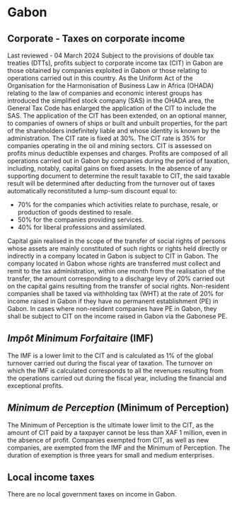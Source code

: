 # Gabon
## Corporate - Taxes on corporate income
Last reviewed - 04 March 2024
Subject to the provisions of double tax treaties (DTTs), profits subject to corporate income tax (CIT) in Gabon are those obtained by companies exploited in Gabon or those relating to operations carried out in this country.
As the Uniform Act of the Organisation for the Harmonisation of Business Law in Africa (OHADA) relating to the law of companies and economic interest groups has introduced the simplified stock company (SAS) in the OHADA area, the General Tax Code has enlarged the application of the CIT to include the SAS. The application of the CIT has been extended, on an optional manner, to companies of owners of ships or built and unbuilt properties, for the part of the shareholders indefinitely liable and whose identity is known by the administration.
The CIT rate is fixed at 30%.
The CIT rate is 35% for companies operating in the oil and mining sectors.
CIT is assessed on profits minus deductible expenses and charges. Profits are composed of all operations carried out in Gabon by companies during the period of taxation, including, notably, capital gains on fixed assets.
In the absence of any supporting document to determine the result taxable to CIT, the said taxable result will be determined after deducting from the turnover out of taxes automatically reconstituted a lump-sum discount equal to:
  * 70% for the companies which activities relate to purchase, resale, or production of goods destined to resale.
  * 50% for the companies providing services.
  * 40% for liberal professions and assimilated.


Capital gain realised in the scope of the transfer of social rights of persons whose assets are mainly constituted of such rights or rights held directly or indirectly in a company located in Gabon is subject to CIT in Gabon. The company located in Gabon whose rights are transferred must collect and remit to the tax administration, within one month from the realisation of the transfer, the amount corresponding to a discharge levy of 20% carried out on the capital gains resulting from the transfer of social rights.
Non-resident companies shall be taxed via withholding tax (WHT) at the rate of 20% for income raised in Gabon if they have no permanent establishment (PE) in Gabon.
In cases where non-resident companies have PE in Gabon, they shall be subject to CIT on the income raised in Gabon via the Gabonese PE.
## _Impôt Minimum Forfaitaire_ (IMF)
The IMF is a lower limit to the CIT and is calculated as 1% of the global turnover carried out during the fiscal year of taxation.
The turnover on which the IMF is calculated corresponds to all the revenues resulting from the operations carried out during the fiscal year, including the financial and exceptional profits.
## _Minimum de Perception_ (Minimum of Perception)
The Minimum of Perception is the ultimate lower limit to the CIT, as the amount of CIT paid by a taxpayer cannot be less than XAF 1 million, even in the absence of profit.
Companies exempted from CIT, as well as new companies, are exempted from the IMF and the Minimum of Perception.
The duration of exemption is three years for small and medium enterprises.
## Local income taxes
There are no local government taxes on income in Gabon.
